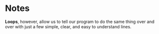 # Notes

**Loops**, however, allow us to tell our program to do the same thing over and over with just a few simple, clear, and easy to understand lines. 